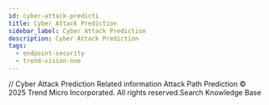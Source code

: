 ```yaml
---
id: cyber-attack-predicti
title: Cyber Attack Prediction
sidebar_label: Cyber Attack Prediction
description: Cyber Attack Prediction
tags:
  - endpoint-security
  - trend-vision-one
---
```


/*<![CDATA[*/ $('#title').html($('meta[name=map-description]').attr('content')); /*]]>*/ Cyber Attack Prediction Related information Attack Path Prediction © 2025 Trend Micro Incorporated. All rights reserved.Search Knowledge Base